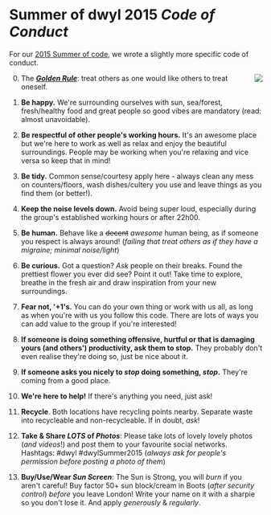 # Summer of dwyl 2015 *Code of Conduct*
For our [2015 Summer of code](https://github.com/dwyl/summer-2015), we wrote a slightly more specific code of conduct.

<img align="right" src="http://social.beefeater.co.uk/assets/family-portrait/img/explanation/mr-happy.png"/>

0. The [***Golden Rule***](https://en.wikipedia.org/wiki/Golden_Rule): treat others as one would like others to treat oneself.

1. **Be happy.** We're surrounding ourselves with sun, sea/forest, fresh/healthy food and great people so good vibes are mandatory (read: almost unavoidable).

2. **Be respectful of other people's working hours.** It's an awesome place but we're here to work as well as relax and enjoy the beautiful surroundings. People may be working when you're relaxing and vice versa so keep that in mind!

3. **Be tidy.** Common sense/courtesy apply here - always clean any mess on counters/floors, wash dishes/cultery you use and leave things as you find them (or better!).

4. **Keep the noise levels down.** Avoid being super loud, especially during the group's established working hours or after 22h00.

5. **Be human.** Behave like a ~~decent~~ *awesome* human being, as if someone you respect is always around! (*failing that treat others as if they have a migraine; minimal noise/light*)

6. **Be curious.** Got a question? *Ask* people on their breaks. Found the prettiest flower you ever did see? Point it out! Take time to explore, breathe in the fresh air and draw inspiration from your new surroundings.

7. **Fear not, '+1's.** You can do your own thing or work with us all, as long as when you're with us you follow this code. There are lots of ways you can add value to the group if you're interested!

8. **If someone is doing something offensive, hurtful or that is damaging yours (and others') productivity, ask them to stop.** They probably don't even realise they're doing so, just be nice about it.

9. **If someone asks you nicely to _stop_ doing something, _stop_.** They're coming from a good place.

10. **We're here to help!** If there's anything you need, just ask!

11. **Recycle**. Both locations have recycling points nearby. Separate waste into recycleable and non-recycleable. If in doubt, *ask*!

12. **Take & Share _LOTS_ of _Photos_**: Please take lots of lovely lovely photos (*and videos*!) and post them to your favourite social networks.    
Hashtags: #dwyl #dwylSummer2015
(*always ask for people's permission before posting a photo of them*)

13. **Buy/Use/Wear _Sun Screen_**: The Sun is Strong, you will *burn* if you aren't careful! Buy factor 50+ sun block/cream in Boots (*after security control*) *before* you leave London! Write your name on it with a sharpie so you don't lose it. And apply *generously* & *regularly*.
